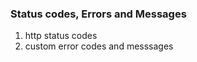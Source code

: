 
### Status codes, Errors and Messages 

1. http status codes 
2. custom error codes and messsages 
